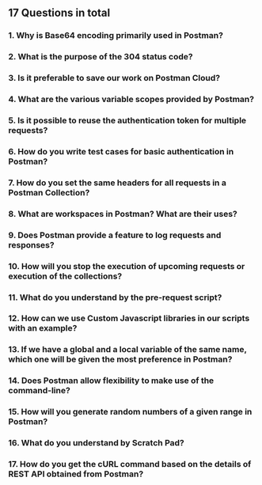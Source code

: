 ## 17 Questions in total
### 1. Why is Base64 encoding primarily used in Postman?

### 2. What is the purpose of the 304 status code?

### 3. Is it preferable to save our work on Postman Cloud?

### 4. What are the various variable scopes provided by Postman?

### 5. Is it possible to reuse the authentication token for multiple requests?

### 6. How do you write test cases for basic authentication in Postman?

### 7. How do you set the same headers for all requests in a Postman Collection?

### 8. What are workspaces in Postman? What are their uses?

### 9. Does Postman provide a feature to log requests and responses?

### 10. How will you stop the execution of upcoming requests or execution of the collections?

### 11. What do you understand by the pre-request script?

### 12. How can we use Custom Javascript libraries in our scripts with an example?

### 13. If we have a global and a local variable of the same name, which one will be given the most preference in Postman?

### 14. Does Postman allow flexibility to make use of the command-line?

### 15. How will you generate random numbers of a given range in Postman?

### 16. What do you understand by Scratch Pad?

### 17. How do you get the cURL command based on the details of REST API obtained from Postman?